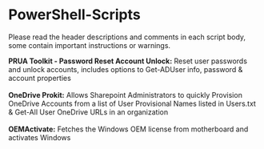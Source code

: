 # PowerShell-Scripts


Please read the header descriptions and comments in each script body, some contain important instructions or warnings.

<b>PRUA Toolkit - Password Reset Account Unlock:</b> Reset user passwords and unlock accounts, includes options to Get-ADUser info, password & account properties
<br></br>
<b>OneDrive Prokit:</b> Allows Sharepoint Administrators to quickly Provision OneDrive Accounts from a list of User Provisional Names listed in Users.txt & Get-All User OneDrive URLs in an organization
<br></br>
<b>OEMActivate:</b> Fetches the Windows OEM license from motherboard and activates Windows
